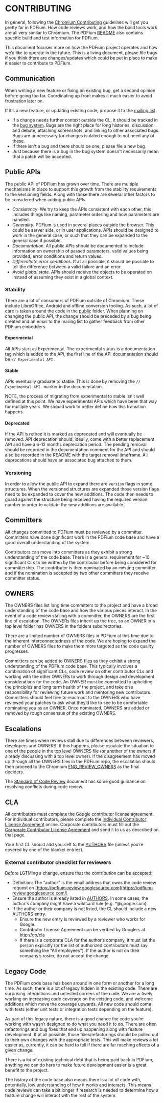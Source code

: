 # CONTRIBUTING
In general, following the
[Chromium Contributing](https://chromium.googlesource.com/chromium/src/+/master/docs/contributing.md)
guidelines will get you pretty far in PDFium. How code reviews work, and how the
build tools work are all very similar to Chromium. The PDFium
[README](https://pdfium.googlesource.com/pdfium/+/refs/heads/master/README.md)
also contains specific build and test information for PDFium.

This document focuses more on how the PDFium project operates and how we’d like
to operate in the future. This is a living document, please file bugs if you
think there are changes/updates which could be put in place to make it easier
to contribute to PDFium.

## Communication
When writing a new feature or fixing an existing bug, get a second opinion
before going too far. Coordinating up front makes it much easier to avoid
frustration later on.

If it‘s a new feature, or updating existing code, propose it to the [mailing
list](https://groups.google.com/forum/#!forum/pdfium).

 * If a change needs further context outside the CL, it should be tracked in
   the [bug system](https://bugs.chromium.org/p/pdfium). Bugs are the right
   place for long histories, discussion and debate, attaching screenshots, and
   linking to other associated bugs. Bugs are unnecessary for changes isolated
   enough to not need any of these.
 * If there isn't a bug and there should be one, please file a new bug.
 * Just because there is a bug in the bug system doesn't necessarily mean that
   a patch will be accepted.

## Public APIs
The public API of PDFium has grown over time. There are multiple mechanisms in
place to support this growth from the stability requirements to the versioning
fields. Along with those there are several other factors to be considered when
adding public APIs.

 * _Consistency_. We try to keep the APIs consistent with each other, this
   includes things like naming, parameter ordering and how parameters are
   handled.
 * _Generality_. PDFium is used in several places outside the browser. This
   could be server side, or in user applications. APIs should be designed to
   work in the general case, or such that they can be expanded to the general
   case if possible.
 * _Documentation_. All public APIs should be documented to include information
   on ownership of passed parameters, valid values being provided, error
   conditions and return values.
 * _Differentiate error conditions_. If at all possible, it should be possible
   to tell the difference between a valid failure and an error.
 * _Avoid global state_. APIs should receive the objects to be operated on
   instead of assuming they exist in a global context.

### Stability
There are a lot of consumers of PDFium outside of Chromium. These include
LibreOffice, Android and offline conversion tooling. As such, a lot of care is
taken around the code in the
[public](https://pdfium.googlesource.com/pdfium/+/refs/heads/master/public/)
folder. When planning on changing the public API, the change should be preceded
by a bug being created and an email to the mailing list to gather feedback from
other PDFium embedders.

#### Experimental
All APIs start as Experimental. The experimental status is a documentation tag
which is added to the API, the first line of the API documentation should be
`// Experimental API.`

#### Stable
APIs eventually graduate to stable. This is done by removing the
`// Experimental API.` marker in the documentation.

NOTE, the process of migrating from experimental to stable isn’t well defined
at this point. We have experimental APIs which have been that way for multiple
years. We should work to better define how this transition happens.

#### Deprecated
If the API is retired it is marked as deprecated and will eventually be removed.
API deprecation should, ideally, come with a better replacement API and have a
6-12 months deprecation period.  The pending removal should be recorded in the
documentation comment for the API and should also be recorded in the README with
the target removal timeframe. All deprecations should have an associated bug
attached to them.

### Versioning
In order to allow the public API to expand there are `version` flags in some
structures. When the versioned structures are expanded those version flags
need to be expanded to cover the new additions. The code then needs to guard
against the structure being received having the required version number in
order to validate the new additions are available.

## Committers
All changes committed to PDFium must be reviewed by a committer. Committers
have done significant work in the PDFium code base and have a good overall
understanding of the system.

Contributors can move into committers as they exhibit a strong understanding
of the code base. There is a general requirement for ~10 significant CLs to be
written by the contributor before being considered for committership. The
contributor is then nominated by an existing committer and if the nomination is
accepted by two other committers they receive committer status.

## OWNERS
The OWNERS files list long time committers to the project and have a broad
understanding of the code base and how the various pieces interact. In the
event of a code review stalling with a committer, the OWNERS are the first line
of escalation. The OWNERs files inherit up the tree, so an OWNER in a top level
folder has OWNERS in the folders subdirectories.

There are a limited number of OWNERS files in PDFium at this time due to the
inherent interconnectedness of the code. We are hoping to expand the number of
OWNERS files to make them more targeted as the code quality progresses.

Committers can be added to OWNERS files as they exhibit a strong
understanding of the PDFium code base. This typically involves a combination of
significant CLs, code review on other contributor CLs and working with the other
OWNERs to work through design and development considerations for the code. An
OWNER must be committed to upholding the principles and long term health of the
project, and take on a responsibility for reviewing future work and mentoring
new contributors. Committers should feel free to reach out to the OWNERS who
have reviewed your patches to ask what they’d like to see to be comfortable
nominating you as an OWNER. Once nominated, OWNERS are added or removed by
rough consensus of the existing OWNERS.

## Escalations
There are times when reviews stall due to differences between reviewers,
developers and OWNERS. If this happens, please escalate the situation to one of
the people in the top level OWNERS file (or another of the owners if already
discussing with a top level owner). If the disagreement has moved up through
all the OWNERS files in the PDFium repo, the escalation should then proceed to
the Chromium
[ENG_REVIEW_OWNERS](https://chromium.googlesource.com/chromium/src/+/refs/heads/master/ENG_REVIEW_OWNERS)
as the final deciders.

The
[Standard of Code Review](https://google.github.io/eng-practices/review/reviewer/standard.html)
document has some good guidance on resolving conflicts during code review.

## CLA
All contributors must complete the Google contributor license agreement. For
individual contributors, please complete the
[Individual Contributor License Agreement](https://cla.developers.google.com/about/google-individual?csw=1)
online. Corporate contributors must fill out the
[Corporate Contributor License Agreement](https://cla.developers.google.com/about/google-corporate?csw=1)
and send it to us as described on that page.

Your first CL should add yourself to the
[AUTHORS](https://pdfium.googlesource.com/pdfium/+/refs/heads/master/AUTHORS)
file (unless you’re covered by one of the blanket entries).

### External contributor checklist for reviewers
Before LGTMing a change, ensure that the contribution can be accepted:
 * Definition: The "author" is the email address that owns the code review
   request on
   [https://pdfium-review.googlesource.com](https://pdfium-review.googlesource.com/)
 * Ensure the author is already listed in
   [AUTHORS](https://pdfium.googlesource.com/pdfium/+/refs/heads/master/AUTHORS).
   In some cases, the author's company might have a wildcard rule
   (e.g. \*@google.com).
 * If the author or their company is not listed, the CL should include a new
   AUTHORS entry.
   * Ensure the new entry is reviewed by a reviewer who works for Google.
   * Contributor License Agreement can be verified by Googlers at
     [http://go/cla](http://go/cla)
   * If there is a corporate CLA for the author‘s company, it must list the
     person explicitly (or the list of authorized contributors must say
     something like "All employees"). If the author is not on their company’s
     roster, do not accept the change.

## Legacy Code
The PDFium code base has been around in one form or another for a long time. As
such, there is a lot of legacy hidden in the existing code. There are surprising
interactions and untested corners of the code. We are actively working on
increasing code coverage on the existing code, and welcome additions which move
the coverage upwards. All new code should come with tests (either unit tests or
integration tests depending on the feature).

As part of this legacy nature, there is a good chance the code you’re working
with wasn’t designed to do what you need it to do. There are often refactorings
and bug fixes that end up happening along with feature development. If at all
possible, those fixes/refactorings should be pulled out to their own changes
with the appropriate tests. This will make reviews a lot easier as, currently,
it can be hard to tell if there are far reaching effects of a given change.

There is a lot of existing technical debt that is being paid back in PDFium,
anything we can do here to make future development easier is a great benefit to
the project.

The history of the code base also means there is a lot of code with,
potentially, low understanding of how it works and interacts. This means code
reviews can take a bit longer if research is needed to determine how a feature
change will interact with the rest of the system.

